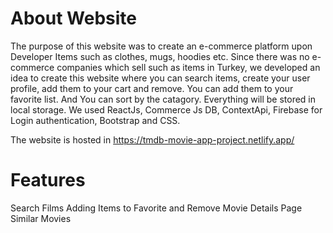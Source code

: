 # About Website
The purpose of this website was to create an e-commerce platform upon Developer Items such as clothes, mugs, hoodies etc. Since there was no e-commerce companies which sell such as items in Turkey, we developed an idea to create this website where you can search items, create your user profile, add them to your cart and remove. You can add them to your favorite list. And You can sort by the catagory. Everything will be stored in local storage. We used ReactJs, Commerce Js DB, ContextApi, Firebase for Login authentication, Bootstrap and CSS.

The website is hosted in https://tmdb-movie-app-project.netlify.app/

# Features
Search Films
Adding Items to Favorite and Remove
Movie Details Page
Similar Movies
